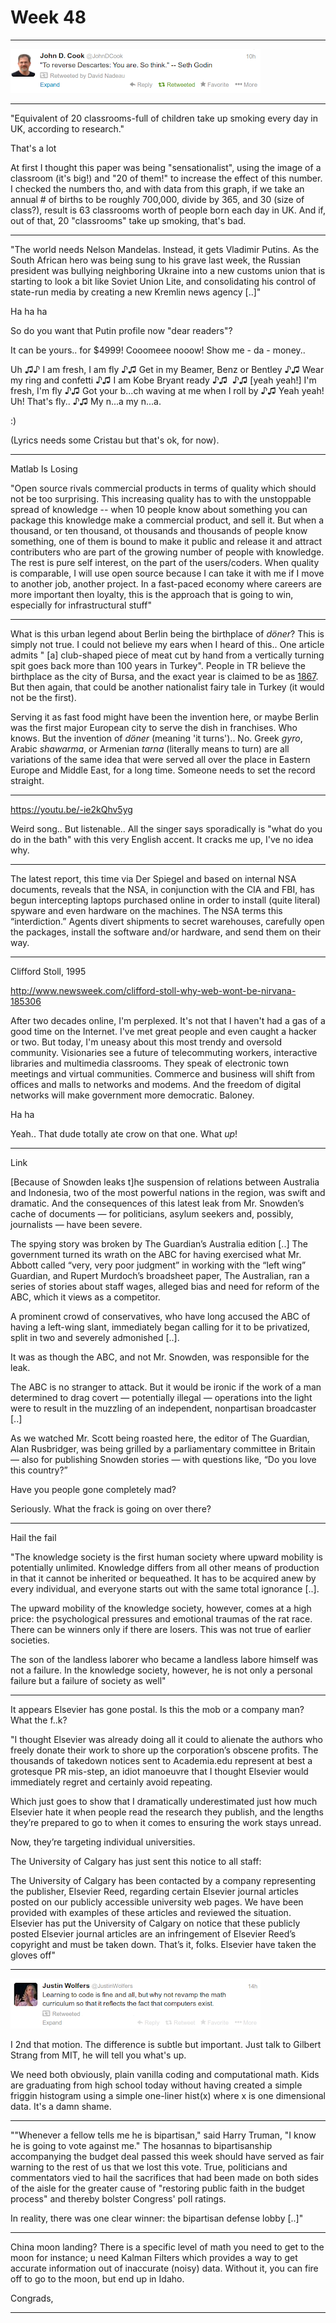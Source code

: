 # Week 48

---

![](Screenshotfrom2013-12-03141632.png)

---

"Equivalent of 20 classrooms-full of children take up smoking every day
in UK, according to research."

That's a lot

At first I thought this paper was being "sensationalist", using the
image of a classroom (it's big!) and "20 of them!" to increase the
effect of this number. I checked the numbers tho, and with data from
this graph, if we take an annual # of births to be roughly 700,000,
divide by 365, and 30 (size of class?), result is 63 classrooms worth
of people born each day in UK. And if, out of that, 20 "classrooms"
take up smoking, that's bad.

---

"The world needs Nelson Mandelas. Instead, it gets Vladimir Putins. As
the South African hero was being sung to his grave last week, the
Russian president was bullying neighboring Ukraine into a new customs
union that is starting to look a bit like Soviet Union Lite, and
consolidating his control of state-run media by creating a new Kremlin
news agency [..]"

Ha ha ha

So do you want that Putin profile now "dear readers"?

It can be yours.. for $4999! Cooomeee nooow! Show me - da - money.. 

Uh ♫♪ I am fresh, I am fly ♪♫  Get in my Beamer, Benz or Bentley ♪♫ Wear my ring and confetti ♪♫ I am Kobe Bryant ready ♪♫  ♪♫ [yeah yeah!] I'm fresh, I'm fly ♪♫ Got your b...ch waving at me when I roll by ♪♫ Yeah yeah! Uh! That's fly.. ♪♫ My n...a my n...a.

:)

(Lyrics needs some Cristau but that's ok, for now).

---

Matlab Is Losing

"Open source rivals commercial products in terms of quality which
should not be too surprising. This increasing quality has to with the
unstoppable spread of knowledge -- when 10 people know about something
you can package this knowledge make a commercial product, and sell it.
But when a thousand, or ten thousand, ot thousands and thousands of
people know something, one of them is bound to make it public and
release it and attract contributers who are part of the growing number
of people with knowledge. The rest is pure self interest, on the part
of the users/coders. When quality is comparable, I will use open
source because I can take it with me if I move to another job, another
project. In a fast-paced economy where careers are more important then
loyalty, this is the approach that is going to win, especially for
infrastructural stuff"

---

What is this urban legend about Berlin being the birthplace of
*döner*? This is simply not true. I could not believe my ears when I
heard of this.. One article admits " [a] club-shaped piece of meat cut
by hand from a vertically turning spit goes back more than 100 years
in Turkey". People in TR believe the birthplace as the city of Bursa,
and the exact year is claimed to be as [1867](http://iskender.com.tr/iskenderin-tarihi.html).
But then again, that could be another nationalist fairy tale in Turkey
(it would not be the first).

Serving it as fast food might have been the invention here, or maybe
Berlin was the first major European city to serve the dish in
franchises. Who knows. But the invention of *döner* (meaning 'it
turns').. No. Greek *gyro*, Arabic *shawarma*, or Armenian *tarna*
(literally means to turn) are all variations of the same idea that
were served all over the place in Eastern Europe and Middle East, for
a long time. Someone needs to set the record straight.

---

https://youtu.be/-ie2kQhv5yg

Weird song.. But listenable.. All the singer says sporadically is
"what do you do in the bath" with this very English accent. It cracks
me up, I've no idea why.

---

The latest report, this time via Der Spiegel and based on internal NSA
documents, reveals that the NSA, in conjunction with the CIA and FBI,
has begun intercepting laptops purchased online in order to install
(quite literal) spyware and even hardware on the machines. The NSA
terms this “interdiction.” Agents divert shipments to secret
warehouses, carefully open the packages, install the software and/or
hardware, and send them on their way.

---

Clifford Stoll, 1995

http://www.newsweek.com/clifford-stoll-why-web-wont-be-nirvana-185306

After two decades online, I'm perplexed. It's not that I haven't had a
gas of a good time on the Internet. I've met great people and even
caught a hacker or two. But today, I'm uneasy about this most trendy
and oversold community. Visionaries see a future of telecommuting
workers, interactive libraries and multimedia classrooms. They speak
of electronic town meetings and virtual communities. Commerce and
business will shift from offices and malls to networks and modems. And
the freedom of digital networks will make government more
democratic. Baloney.

Ha ha

Yeah.. That dude totally ate crow on that one. What _up_!

---

Link

[Because of Snowden leaks t]he suspension of relations between
Australia and Indonesia, two of the most powerful nations in the
region, was swift and dramatic. And the consequences of this latest
leak from Mr. Snowden’s cache of documents — for politicians, asylum
seekers and, possibly, journalists — have been severe.

The spying story was broken by The Guardian’s Australia edition [..]
The government turned its wrath on the ABC for having exercised what
Mr. Abbott called “very, very poor judgment” in working with the “left
wing” Guardian, and Rupert Murdoch’s broadsheet paper, The Australian,
ran a series of stories about staff wages, alleged bias and need for
reform of the ABC, which it views as a competitor.

A prominent crowd of conservatives, who have long accused the ABC of
having a left-wing slant, immediately began calling for it to be
privatized, split in two and severely admonished [..].

It was as though the ABC, and not Mr. Snowden, was responsible for the
leak.

The ABC is no stranger to attack. But it would be ironic if the work
of a man determined to drag covert — potentially illegal — operations
into the light were to result in the muzzling of an independent,
nonpartisan broadcaster [..]

As we watched Mr. Scott being roasted here, the editor of The
Guardian, Alan Rusbridger, was being grilled by a parliamentary
committee in Britain — also for publishing Snowden stories — with
questions like, “Do you love this country?”

Have you people gone completely mad? 

Seriously. What the frack is going on over there?

---

Hail the fail

"The knowledge society is the first human society where upward mobility
is potentially unlimited. Knowledge differs from all other means of
production in that it cannot be inherited or bequeathed. It has to be
acquired anew by every individual, and everyone starts out with the
same total ignorance [..].

The upward mobility of the knowledge society, however, comes at a high
price: the psychological pressures and emotional traumas of the rat
race. There can be winners only if there are losers. This was not true
of earlier societies.

The son of the landless laborer who became a landless labore himself
was not a failure. In the knowledge society, however, he is not only a
personal failure but a failure of society as well"

---

It appears Elsevier has gone postal. Is this the mob or a company man?
What the f..k?

"I thought Elsevier was already doing all it could to alienate the
authors who freely donate their work to shore up the corporation’s
obscene profits. The thousands of takedown notices sent to
Academia.edu represent at best a grotesque PR mis-step, an idiot
manoeuvre that I thought Elsevier would immediately regret and
certainly avoid repeating.

Which just goes to show that I dramatically underestimated just how
much Elsevier hate it when people read the research they publish, and
the lengths they’re prepared to go to when it comes to ensuring the
work stays unread.

Now, they’re targeting individual universities.

The University of Calgary has just sent this notice to all staff:

The University of Calgary has been contacted by a company representing
the publisher, Elsevier Reed, regarding certain Elsevier journal
articles posted on our publicly accessible university web pages. We
have been provided with examples of these articles and reviewed the
situation.  Elsevier has put the University of Calgary on notice that
these publicly posted Elsevier journal articles are an infringement of
Elsevier Reed’s copyright and must be taken down.  That’s it,
folks. Elsevier have taken the gloves off"

---

![](Screenshotfrom2013-12-10101039.png)

I 2nd that motion. The difference is subtle but important. Just talk
to Gilbert Strang from MIT, he will tell you what's up.

We need both obviously, plain vanilla coding and computational
math. Kids are graduating from high school today without having
created a simple friggin histogram using a simple one-liner hist(x)
where x is one dimensional data. It's a damn shame.

---

""Whenever a fellow tells me he is bipartisan," said Harry Truman, "I
know he is going to vote against me." The hosannas to bipartisanship
accompanying the budget deal passed this week should have served as
fair warning to the rest of us that we lost this vote. True,
politicians and commentators vied to hail the sacrifices that had been
made on both sides of the aisle for the greater cause of "restoring
public faith in the budget process" and thereby bolster Congress' poll
ratings.

In reality, there was one clear winner: the bipartisan defense lobby
[..]"

---

China moon landing? There is a specific level of math you need to get
to the moon for instance; u need Kalman Filters which provides a way
to get accurate information out of inaccurate (noisy) data. Without
it, you can fire off to go to the moon, but end up in Idaho.

Congrads,

---

